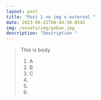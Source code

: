 ```yaml
---
layout: post
title: "Post 1 no img n external "
date: 2023-06-21T08:44:50.054Z
img: /assets/img/goban.jpg
description: "Description "
---
```

> This is body
>
> 1. A﻿
> 2. B﻿
> 3. C﻿﻿﻿﻿
> 4.
> 5.
> 6.
